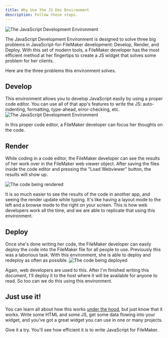 ```yaml
---
title: Why Use the JS Dev Environment
description: Follow these steps.
---
```


![The JavaScript Development Environment](https://im-js-in-fm-images.s3.amazonaws.com/JS_Dev_Explain.png)

The JavaScript Development Environment is designed to solve three big problems in JavaScript-for-FileMaker development: Develop, Render, and Deploy. With this set of modern tools, a FileMaker developer has the most efficient method at her fingertips to create a JS widget that solves some problem for her clients.

Here are the three problems this environment solves.

## Develop

This environment allows you to develop JavaScript easily by using a proper code editor. You can use all of that app's features to write the JS: auto-indenting, formatting, type-ahead, error-checking, etc.
![The JavaScript Development Environment](https://im-js-in-fm-images.s3.amazonaws.com/indexhtmlImg.png)

In this proper code editor, a FileMaker developer can focus her thoughts on the code.

## Render

While coding in a code editor, the FileMaker developer can see the results of her work over in the FileMaker web viewer object. After saving the files inside the code editor and pressing the "Load Webviewer" button, the results will show up.

![The code being rendered](https://im-js-in-fm-images.s3.amazonaws.com/After.png)

It is so much easier to see the results of the code in another app, and seeing the render update while typing. It's like having a layout mode to the left and a browse mode to the right on your screen. This is how web developers work all the time, and we are able to replicate that using this environment.

## Deploy

Once she's done writing her code, the FileMaker developer can easily deploy the code into the FileMaker file for all people to use. Previously this was a laborious task. With this environment, she is able to deploy and redeploy as often as possible.
![The code being deployed](https://im-js-in-fm-images.s3.amazonaws.com/deploy.png)

Again, web developers are used to this. After I'm finished writing this document, I'll deploy it to the host where it will be available for anyone to read. So too can we do this using this environment.

## Just use it!

You can learn all about how this works [under the hood](/docs/under-the-hood), but just know that it works. Write some HTML and some JS, get some data flowing into your widget, and you've got a great widget you can use in one or many projects.

Give it a try. You'll see how efficient it is to write JavaScript for FileMaker.
